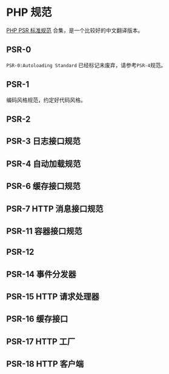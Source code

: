 # PHP 规范

[PHP PSR 标准规范](https://learnku.com/docs/psr) 合集，是一个比较好的中文翻译版本。

## PSR-0

`PSR-0:Autoloading Standard` 已经标记未废弃，请参考`PSR-4`规范。

## PSR-1

编码风格规范，约定好代码风格。

## PSR-2

## PSR-3 日志接口规范

## PSR-4 自动加载规范

## PSR-6 缓存接口规范

## PSR-7 HTTP 消息接口规范

## PSR-11 容器接口规范

## PSR-12

## PSR-14 事件分发器

## PSR-15 HTTP 请求处理器

## PSR-16 缓存接口

## PSR-17 HTTP 工厂

## PSR-18 HTTP 客户端

